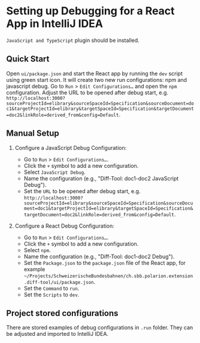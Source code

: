 # Setting up Debugging for a React App in IntelliJ IDEA

`JavaScript and TypeScript` plugin should be installed.

## Quick Start

Open `ui/package.json` and start the React app by running the `dev` script using green start icon. It will create two new run configurations: npm and javascript debug.
Go to `Run` > `Edit Configurations…` and open the `npm` configuration.
Adjust the URL to be opened after debug start, e.g.
`http://localhost:3000?sourceProjectId=elibrary&sourceSpaceId=Specification&sourceDocument=doc1&targetProjectId=elibrary&targetSpaceId=Specification&targetDocument=doc2&linkRole=derived_from&config=Default`.

## Manual Setup

1. Configure a JavaScript Debug Configuration:
    - Go to `Run` > `Edit Configurations…`.
    - Click the `+` symbol to add a new configuration.
    - Select `JavaScript Debug`.
    - Name the configuration (e.g., "Diff-Tool: doc1-doc2 JavaScript Debug").
    - Set the `URL` to be opened after debug start, e.g.
      `http://localhost:3000?sourceProjectId=elibrary&sourceSpaceId=Specification&sourceDocument=doc1&targetProjectId=elibrary&targetSpaceId=Specification&targetDocument=doc2&linkRole=derived_from&config=Default`.

2. Configure a React Debug Configuration:
    - Go to `Run` > `Edit Configurations…`.
    - Click the `+` symbol to add a new configuration.
    - Select `npm`.
    - Name the configuration (e.g., "Diff-Tool: doc1-doc2 Debug").
    - Set the `Package.json` to the `package.json` file of the React app, for example `~/Projects/SchweizerischeBundesbahnen/ch.sbb.polarion.extension.diff-tool/ui/package.json`.
    - Set the `Command` to `run`.
    - Set the `Scripts` to `dev`.

## Project stored configurations

There are stored examples of debug configurations in `.run` folder. They can be adjusted and imported to IntelliJ IDEA.
